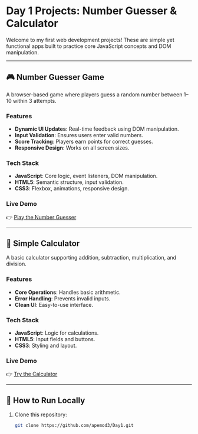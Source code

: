 # Day 1 Projects: Number Guesser & Calculator  

Welcome to my first web development projects! These are simple yet functional apps built to practice core JavaScript concepts and DOM manipulation.  

---

## 🎮 Number Guesser Game  
A browser-based game where players guess a random number between 1–10 within 3 attempts.  

### Features  
- **Dynamic UI Updates**: Real-time feedback using DOM manipulation.  
- **Input Validation**: Ensures users enter valid numbers.  
- **Score Tracking**: Players earn points for correct guesses.  
- **Responsive Design**: Works on all screen sizes.  

### Tech Stack  
- **JavaScript**: Core logic, event listeners, DOM manipulation.  
- **HTML5**: Semantic structure, input validation.  
- **CSS3**: Flexbox, animations, responsive design.  

### Live Demo  
👉 [Play the Number Guesser](https://apemod3.github.io/Day1/number_guesser.html)  

---

## 🧮 Simple Calculator  
A basic calculator supporting addition, subtraction, multiplication, and division.  

### Features  
- **Core Operations**: Handles basic arithmetic.  
- **Error Handling**: Prevents invalid inputs.  
- **Clean UI**: Easy-to-use interface.  

### Tech Stack  
- **JavaScript**: Logic for calculations.  
- **HTML5**: Input fields and buttons.  
- **CSS3**: Styling and layout.  

### Live Demo  
👉 [Try the Calculator](https://apemod3.github.io/Day1/calculator.html)  

---

## 🚀 How to Run Locally  
1. Clone this repository:  
   ```bash  
   git clone https://github.com/apemod3/Day1.git  
